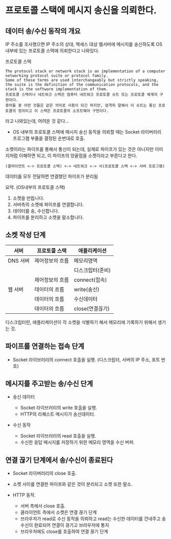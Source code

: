 # 프로토콜 스택에 메시지 송신을 의뢰한다.

## 데이터 송/수신 동작의 개요

IP 주소를 조사했으면 IP 주소의 상대, 액세스 대상 웹서버에 메시지를 송신하도록 OS 내부에 있는 프로토콜 스택에 의뢰한다고 나와있다.

프로토콜 스택
```
The protocol stack or network stack is an implementation of a computer networking protocol suite or protocol family. 
Some of these terms are used interchangeably but strictly speaking, the suite is the definition of the communication protocols, and the stack is the software implementation of them.
프로토콜 스택이나 네트워크 스택은 컴퓨터 네트워크 프로토콜 슈트 또는 프로토콜 쳬계의 구현이다.
용어들 중 어떤 것들은 같은 의미로 사용이 되긴 하지만, 엄격히 말해서 이 슈트는 통신 프로토콜의 정의이고 이 스택은 프로토콜의 소프트웨어 구현이다.
```
라고 나와있는데, 어려운 것 같다...

- OS 내부의 프로토콜 스택에 메시지 송신 동작을 의뢰할 때는 Socket 라이버러리 프로그램 부품을 결정된 순번대로 호출.

소켓이라는 파이프를 통해서 통신이 되는데, 실제로 파이프가 있는 것은 아니지만 이미지처럼 이해하면 되고, 이 파이프의 양끝점을 소켓이라고 부른다고 한다.
```
(클라이언트 <-> 프로토콜 스택) <-> 네트워크 <-> 서(프로토콜 스택 <-> 서버 프로그램)
```
데이터를 모두 전달하면 연결했던 파이프가 분리됨

요약. (OS내부의 프로토콜 스택)
1. 소켓을 만듭니다.
2. 서버측의 소켓에 파이프를 연결합니다.
3. 데이터를 송, 수신합니다.
4. 파이프를 분리하고 소켓을 말소합니다.


## 소켓 작성 단계

|  서버   | 프로토콜 스택   |   애플리케이션   |
|---------|----------------|----------------|
| DNS 서버| 제어정보의 흐름 |    메모리영역    |
|         |                | 디스크립터(준비) |
|         | 제어정보의 흐름 |  connect(접속)  |
| 웹 서버 | 데이터의 흐름   |  write(송신)    |
|         | 데이터의 흐름   |   수신데이터    |
|         | 데이터의 흐름   | close(연결끊기) |

디스크립터란, 애플리케이션이 각 소켓을 식별하기 해서 메모리에 기록하기 위해서 생기는 것.

## 파이프를 연결하는 접속 단계
- Socket 라이브러리의 connect 호출을 실행.
(디스크립터, 서버의 IP 주소, 포트 번호)

## 메시지를 주고받는 송/수신 단계
- 송신 데이터
  - Socket 라이브러리의 write 호출을 실행.
  - HTTP의 리퀘스트 메시지가 송신데이터.

- 수신 동작
  - Socket 라이브러리의 read 호출을 실행.
  - 수신한 응답 메시지를 저장하기 위한 메모리 영역을 수신 버퍼.

## 연결 끊기 단계에서 송/수신이 종료된다
- Socket 라이버러리의 close 호출.
- 소켓 사이를 연결한 파이프와 같은 것이 분리되고 소켓 또한 말소.

- HTTP 동작.
  - 서버 측에서 close 호출.
  - 클라이언트 측에서 소켓은 연결 끊기 단계
  - 브라우저가 read로 수신 동작을 의뢰하고 read는 수신한 데이터를 건네주고 송수신이 완료되어 연결이 끊기고 브라우저에 통지
  - 브라우저에도 close를 호출하여 연결 끊기 단계
